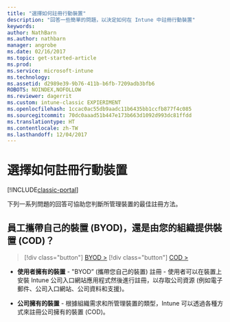 ```yaml
---
title: "選擇如何註冊行動裝置"
description: "回答一些簡單的問題，以決定如何在 Intune 中註冊行動裝置"
keywords: 
author: NathBarn
ms.author: nathbarn
manager: angrobe
ms.date: 02/16/2017
ms.topic: get-started-article
ms.prod: 
ms.service: microsoft-intune
ms.technology: 
ms.assetid: d2989e39-9b76-411b-b6fb-7209adb3bfb6
ROBOTS: NOINDEX,NOFOLLOW
ms.reviewer: dagerrit
ms.custom: intune-classic EXPIERIMENT
ms.openlocfilehash: 1ccac0ac55db9aadc11b6435bb1ccfb877f4c085
ms.sourcegitcommit: 70dc0aaad51b447e173b663d1092d993dc81ffdd
ms.translationtype: HT
ms.contentlocale: zh-TW
ms.lasthandoff: 12/04/2017
---
```

# <a name="choose-how-to-enroll-mobile-devices"></a>選擇如何註冊行動裝置

[!INCLUDE[classic-portal](../includes/classic-portal.md)]

下列一系列問題的回答可協助您判斷所管理裝置的最佳註冊方法。

## <a name="do-employees-bring-their-own-devices-byod-or-are-devices-provided-by-your-organization-cod"></a>**員工攜帶自己的裝置 (BYOD)，還是由您的組織提供裝置 (COD)？**

> [!div class="button"]
[BYOD >](choose-how-to-enroll-devices2.md)
> [!div class="button"]
[COD >](choose-how-to-enroll-devices3.md)

- **使用者擁有的裝置** - "BYOD” (攜帶您自己的裝置) 註冊 - 使用者可以在裝置上安裝 Intune 公司入口網站應用程式然後進行註冊，以存取公司資源 (例如電子郵件、公司入口網站、公司資料和支援)。  

- **公司擁有的裝置** - 根據組織需求和所管理裝置的類型，Intune 可以透過各種方式來註冊公司擁有的裝置 (COD)。
